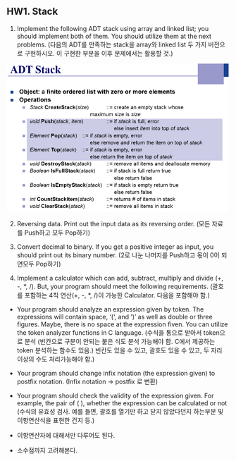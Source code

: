 

## HW1. Stack 
1. Implement the following ADT stack using array and linked list; you should implement both of them. You should utilize them at the next problems. (다음의 ADT를 만족하는 stack을 array와 linked list 두 가지 버전으로 구현하시오. 이 구현한 부분을 이후 문제에서는 활용할 것.)

![hw1_1](../images/1_1.png)

2. Reversing data. Print out the input data as its reversing order. (모든 자료를 Push하고 모두 Pop하기)

3. Convert decimal to binary. If you get a positive integer as input, you should print out its binary number. (2로 나눈 나머지를 Push하고 몫이 0이 되면모두 Pop하기)

4. Implement a calculator which can add, subtract, multiply and divide (+, -, \*, /). But, your program should meet the following requirements. (괄호를 포함하는 4칙 연산(+, -, \*, /)이 가능한 Calculator. 다음을 포함해야 함.)

-	Your program should analyze an expression given by token. The expressions will contain space, ‘(‘, and ‘)’ as well as double or three figures. Maybe, there is no space at the expression fiven. You can utilize the token analyzer functions in C language. (수식을 통으로 받아서 token으로 분석 (빈칸으로 구분이 안되는 붙은 식도 분석 가능해야 함. C에서 제공하는 token 분석하는 함수도 있음.) 빈칸도 있을 수 있고, 괄호도 있을 수 있고, 두 자리 이상의 수도 처리가능해야 함.)

-	Your program should change infix notation (the expression given) to postfix notation. (Infix notation -> postfix 로 변환)

-	Your program should check the validity of the expression given. For example, the pair of ( ), whether the expression can be calculated or not (수식의 유효성 검사. 예를 들면, 괄호를 열기만 하고 닫지 않았다던지 하는부분 및 이항연산식을 표현한 건지 등.)

-	이항연산자에 대해서만 다루어도 된다.
-	소수점까지 고려해본다.
